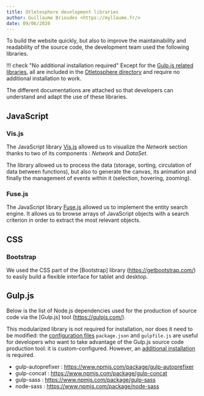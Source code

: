 ```yaml
---
title: Otletosphere development libraries
author: Guillaume Brioudes <https://myllaume.fr/>
date: 09/06/2020
---
```


To build the website quickly, but also to improve the maintainability and readability of the source code, the development team used the following libraries.

!!! check "No additional installation required"
	Except for the [Gulp.js related libraries](#gulpjs), all are included in the [Otletosphere directory](./architecture-source-code/#file-tree-structure) and require no additional installation to work.

The different documentations are attached so that developers can understand and adapt the use of these libraries.

## JavaScript

### Vis.js

The JavaScript library [Vis.js](https://github.com/visjs/vis-network) allowed us to visualize the *Network* section thanks to two of its components : *Network* and *DataSet*.

The library allowed us to process the data (storage, sorting, circulation of data between functions), but also to generate the canvas, its animation and finally the management of events within it (selection, hovering, zooming).

### Fuse.js

The JavaScript library [Fuse.js](https://fusejs.io/) allowed us to implement the entity search engine. It allows us to browse arrays of JavaScript objects with a search criterion in order to extract the most relevant objects.

## CSS

### Bootstrap

We used the CSS part of the [Bootstrap] library (https://getbootstrap.com/) to easily build a flexible interface for tablet and desktop.

## Gulp.js

Below is the list of Node.js dependencies used for the production of source code via the [Gulp.js] tool (https://gulpjs.com/).

This modularized library is not required for installation, nor does it need to be modified: the [configuration files](/architecture-source-code.md#file-tree-structure) `package.json` and `gulpfile.js` are useful for developers who want to take advantage of the Gulp.js source code production tool: it is custom-configured. However, an [additional installation](./installation.md#gulpjs) is required.

- gulp-autoprefixer : https://www.npmjs.com/package/gulp-autoprefixer
- gulp-concat : https://www.npmjs.com/package/gulp-concat
- gulp-sass : https://www.npmjs.com/package/gulp-sass
- node-sass : https://www.npmjs.com/package/node-sass